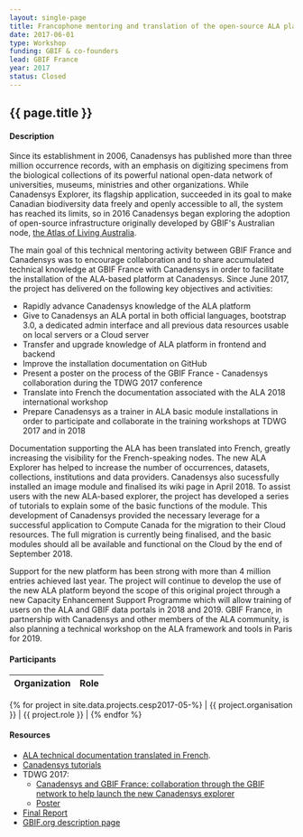 ```yaml
---
layout: single-page
title: Francophone mentoring and translation of the open-source ALA platform
date: 2017-06-01
type: Workshop
funding: GBIF & co-founders
lead: GBIF France
year: 2017
status: Closed
---
```


## {{ page.title }}

#### Description

Since its establishment in 2006, Canadensys has published more than three million occurrence records, with an emphasis on digitizing specimens from the biological collections of its powerful national open-data network of universities, museums, ministries and other organizations. While Canadensys Explorer, its flagship application, succeeded in its goal to make Canadian biodiversity data freely and openly accessible to all, the system has reached its limits, so in 2016 Canadensys began exploring the adoption of open-source infrastructure originally developed by GBIF's Australian node, [the Atlas of Living Australia](https://www.ala.org.au/).

The main goal of this technical mentoring activity between GBIF France and Canadensys was to encourage collaboration and to share accumulated technical knowledge at GBIF France with Canadensys in order to facilitate the installation of the ALA-based platform at Canadensys. Since June 2017, the project has delivered on the following key objectives and activities:

- Rapidly advance Canadensys knowledge of the ALA platform
- Give to Canadensys an ALA portal in both official languages, bootstrap 3.0, a dedicated admin interface and all previous data resources usable on local servers or a Cloud server
- Transfer and upgrade knowledge of ALA platform in frontend and backend
- Improve the installation documentation on GitHub
- Present a poster on the process of the GBIF France - Canadensys collaboration during the TDWG 2017 conference
- Translate into French the documentation associated with the ALA 2018 international workshop
- Prepare Canadensys as a trainer in ALA basic module installations in order to participate and collaborate in the training workshops at TDWG 2017 and in 2018

Documentation supporting the ALA has been translated into French, greatly increasing the visibility for the French-speaking nodes. The new ALA Explorer has helped to increase the number of occurrences, datasets, collections, institutions and data providers. Canadensys also sucessfully installed an image module and finalised its wiki page in April 2018. To assist users with the new ALA-based explorer, the project has developed a series of tutorials to explain some of the basic functions of the module. This development of Canadensys provided the necessary leverage for a successful application to Compute Canada for the migration to their Cloud resources. The full migration is currently being finalised, and the basic modules should all be available and functional on the Cloud by the end of September 2018.

Support for the new platform has been strong with more than 4 million entries achieved last year. The project will continue to develop the use of the new ALA platform beyond the scope of this original project through a new Capacity Enhancement Support Programme which will allow training of users on the ALA and GBIF data portals in 2018 and 2019. GBIF France, in partnership with Canadensys and other members of the ALA community, is also planning a technical workshop on the ALA framework and tools in Paris for 2019.


#### Participants 


| Organization | Role |
|--------------|------|
{% for project in site.data.projects.cesp2017-05-%}
| {{ project.organisation }}  | {{ project.role }} |
{% endfor %}



#### Resources 

- [ALA technical documentation translated in French](https://github.com/AtlasOfLivingAustralia/Documentation-en-francais/wiki).
- [Canadensys tutorials](http://community.canadensys.net/2017/new-canadensys-explorer-get-to-know-it)
- TDWG 2017: 
	- [Canadensys and GBIF France: collaboration through the GBIF network to help launch the new Canadensys explorer](https://biss.pensoft.net/articles.php?id=17011)
	- [Poster](https://assets.ctfassets.net/uo17ejk9rkwj/19XQtifHt60mWqM0mwmwea/5830271de0692b3e9c0690ad4c60b2ea/Canadensys_poster.pdf)
- [Final Report](https://assets.ctfassets.net/uo17ejk9rkwj/2fur3YoRrC6gKcKkmukwgW/0b215ad6273a3447b9d6fc3865afa5dd/2017_CESP_Final_Activity_Report_Canadensys-GBIF-France_2017-2018.pdf)
- [GBIF.org description page](https://www.gbif.org/project/83349/francophone-mentoring-and-translation-of-the-open-source-ala-platform)


